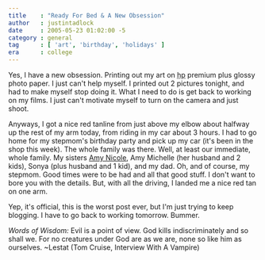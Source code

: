 ```yaml
---
title    : "Ready For Bed & A New Obsession"
author   : justintadlock
date     : 2005-05-23 01:02:00 -5
category : general
tag      : [ 'art', 'birthday', 'holidays' ]
era      : college
---
```


Yes, I have a new obsession.  Printing out my art on <acronym title="Hewlett Packard">hp</acronym> premium plus glossy photo paper.  I just can't help myself.  I printed out 2 pictures tonight, and had to make myself stop doing it.  What I need to do is get back to working on my films.  I just can't motivate myself to turn on the camera and just shoot.

Anyways, I got a nice red tanline from just above my elbow about halfway up the rest of my arm today, from riding in my car about 3 hours.  I had to go home for my stepmom's birthday party and pick up my car (it's been in the shop this week).  The whole family was there.  Well, at least our immediate, whole family.  My sisters <a href="http://amynrussell.com" title="Amy's Website" rel="external"> Amy Nicole</a>, Amy Michelle (her husband and 2 kids), Sonya (plus husband and 1 kid), and my dad.  Oh, and of course, my stepmom.  Good times were to be had and all that good stuff.  I don't want to bore you with the details.  But, with all the driving, I landed me a nice red tan on one arm.

Yep, it's official, this is the worst post ever, but I'm just trying to keep blogging.  I have to go back to working tomorrow.  Bummer.

<em>Words of Wisdom:</em> Evil is a point of view. God kills indiscriminately and so shall we. For no creatures under God are as we are, none so like him as ourselves.  ~Lestat (Tom Cruise, Interview With A Vampire)

